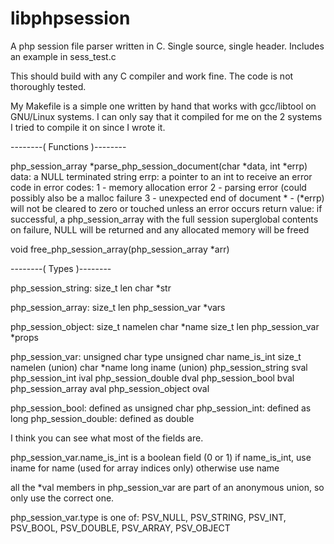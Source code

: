 # libphpsession

A php session file parser written in C.
Single source, single header.  Includes an example in sess_test.c

This should build with any C compiler and work fine.
The code is not thoroughly tested.

My Makefile is a simple one written by hand that works with gcc/libtool on GNU/Linux systems.  I can only say that it compiled for me on the 2 systems I tried to compile it on since I wrote it.

--------( Functions )--------

php_session_array *parse_php_session_document(char *data, int *errp)
  data: a NULL terminated string
  errp: a pointer to an int to receive an error code in
    error codes:
    1 - memory allocation error
    2 - parsing error (could possibly also be a malloc failure
    3 - unexpected end of document
    * - (*errp) will not be cleared to zero or touched unless an error occurs
  return value: if successful, a php_session_array with the full session superglobal contents
                on failure, NULL will be returned and any allocated memory will be freed

void free_php_session_array(php_session_array *arr)

--------( Types )--------

php_session_string:
    size_t len
    char *str

php_session_array:
    size_t len
    php_session_var *vars

php_session_object:
    size_t namelen
    char *name
    size_t len
    php_session_var *props

php_session_var:
    unsigned char type
    unsigned char name_is_int
    size_t namelen
    (union)
        char *name
        long iname
    (union)
        php_session_string sval
        php_session_int ival
        php_session_double dval
        php_session_bool bval
        php_session_array aval
        php_session_object oval

php_session_bool: defined as unsigned char
php_session_int: defined as long
php_session_double: defined as double

I think you can see what most of the fields are.

php_session_var.name_is_int is a boolean field (0 or 1)
if name_is_int, use iname for name (used for array indices only)
otherwise use name

all the *val members in php_session_var are part of an anonymous union, so only use the correct one.

php_session_var.type is one of: PSV_NULL, PSV_STRING, PSV_INT, PSV_BOOL, PSV_DOUBLE, PSV_ARRAY, PSV_OBJECT

